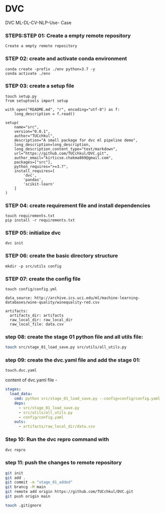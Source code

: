 # DVC
DVC ML-DL-CV-NLP-Use- Case
### STEPS:STEP 01: Create a empty remote repository
```
Create a empty remote repository
```
### STEP 02: create and activate conda environment
```
conda create -prefix ./env python=3.7 -y
conda activate ./env
```
### STEP 03: create a setup file
```
touch setup.py
from setuptools import setup

with open("README.md", "r", encoding="utf-8") as f:
    long_description = f.read()

setup(
    name="src",
    version="0.0.1",
    author="TUCchkul",
    description="A small package for dvc ml pipeline demo",
    long_description=long_description,
    long_description_content_type="text/markdown",
    url="https://github.com/TUCchkul/DVC.git",
    author_email="kirticse.chakma869@gmail.com",
    packages=["src"],
    python_requires=">=3.7",
    install_requires=[
        'dvc',
        'pandas',
        'scikit-learn'
    ]
)
```
### STEP 04: create requirement file and install dependencies
```
touch requirements.txt
pip install -r requirements.txt
```
### STEP 05: initialize dvc
```
dvc init
```
### STEP 06: create the basic directory structure
```
mkdir -p src/utils config
```
### STEP 07: create the config file
```
touch config/config.yml

data_source: http://archive.ics.uci.edu/ml/machine-learning-databases/wine-quality/winequality-red.csv

artifacts: 
  artifacts_dir: artifacts
  raw_local_dir: raw_local_dir
  raw_local_file: data.csv

```
### step 08: create the stage 01 python file and all utils file:
```bash
touch src/stage_01_load_save.py src/utils/all_utils.py
```
### step 09: create the dvc.yaml file and add the stage 01:
```bash
touch.dvc.yaml
```
content of dvc.yaml file -
```yaml
stages:
  load_data:
    cmd: python src/stage_01_load_save.py --config=config/config.yaml
    deps:
      - src/stage_01_load_save.py
      - src/utils/all_utils.py
      - config/config.yaml
    outs:
      - artifacts/raw_local_dir/data.csv
```
### Step 10: Run the dvc repro command with
```bash
dvc repro 
```
### step 11: push the changes to remote repository
```bash
git init
git add .
git commit -m "stage_01_added"
git brancg -M main
git remote add origin https://github.com/TUCchkul/DVC.git
git push origin main 
```
```bash
touch .gitignore
```


